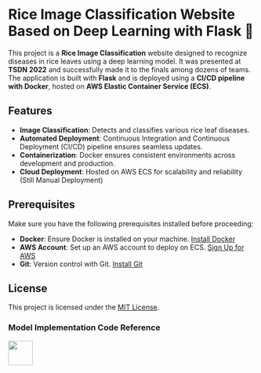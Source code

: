 # Rice Image Classification Website Based on Deep Learning with Flask 🐍

This project is a **Rice Image Classification** website designed to recognize diseases in rice leaves using a deep learning model. It was presented at **TSDN 2022** and successfully made it to the finals among dozens of teams. The application is built with **Flask** and is deployed using a **CI/CD pipeline with Docker**, hosted on **AWS Elastic Container Service (ECS)**.

## Features
- **Image Classification**: Detects and classifies various rice leaf diseases.
- **Automated Deployment**: Continuous Integration and Continuous Deployment (CI/CD) pipeline ensures seamless updates.
- **Containerization**: Docker ensures consistent environments across development and production.
- **Cloud Deployment**: Hosted on AWS ECS for scalability and reliability (Still Manual Deployment)

## Prerequisites

Make sure you have the following prerequisites installed before proceeding:

- **Docker**: Ensure Docker is installed on your machine. [Install Docker](https://docs.docker.com/get-docker/)
- **AWS Account**: Set up an AWS account to deploy on ECS. [Sign Up for AWS](https://aws.amazon.com/)
- **Git**: Version control with Git. [Install Git](https://git-scm.com/book/en/v2/Getting-Started-Installing-Git)

## License

This project is licensed under the [MIT License](LICENSE).

### Model Implementation Code Reference

<a href="https://sourcerer.io/spidy20"><img src="https://avatars2.githubusercontent.com/u/42056100?v=4" height="50px" width="50px" alt=""/></a>
